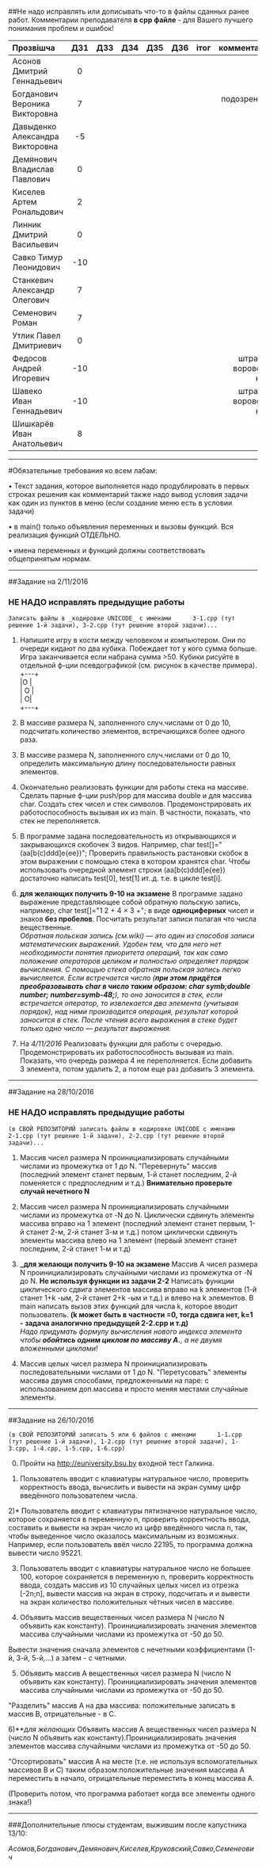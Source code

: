 ##Не надо исправлять или дописывать что-то в файлы сданных ранее работ. Комментарии преподавателя **в cpp файле** - для Вашего лучшего понимания проблем и ошибок!

|Прозвішча                      |  ДЗ1| ДЗ3 | ДЗ4 | ДЗ5 | ДЗ6 |iтог  |комментарии |
|:------------------------------|:---:|----:|:---:|----:|:---:|----:|---:|
|Асонов Дмитрий Геннадьевич     |  0  |     |     |     |     |     | 
|Богданович Вероника Викторовна |  7  |     |     |     |     |     | подозрение в 1-5 |
|Давыденко Александра Викторовна|  -5 |     |     |     |     |     |
|Демянович Владислав Павлович   |  0  |     |     |     |     |     |
|Киселев Артем Рональдович      |  2  |     |     |     |     |     |
|Линник Дмитрий Васильевич      |  0  |     |     |     |     |     |
|Савко Тимур Леонидович         | -10 |     |     |     |     |     |
|Станкевич Александр Олегович   |  7  |     |     |     |     |     |
|Семенович Роман                |  7  |     |     |     |     |     |
|Утлик Павел Дмитриевич         |  0  |     |     |     |     |     |
|Федосов Андрей Игоревич        | -10 |     |     |     |     |     | штраф за воровство кода|
|Шавеко Иван Геннадьевич        | -10 |     |     |     |     |     | штраф за воровство кода|
|Шишкарёв Иван Анатольевич      |  8  |     |     |     |     |     |

----------------------------------
#Обязательные требования ко всем лабам:

• Текст задания, которое выполняется надо продублировать в первых строках решения как комментарий также надо вывод условия задачи как один из пунктов в меню (если создание меню есть в условии задачи)

• в main() только объявления переменных и вызовы функций. Вся реализация функций ОТДЕЛЬНО.

• имена переменных и функций должны соответствовать общепринятым нормам.
_________________________________
##Задание на 2/11/2016 
### НЕ НАДО исправлять предыдущие работы 

`Записать файлы в _кодировке UNICODE_ с именами     
3-1.cpp (тут решение 1-й задачи), 3-2.cpp (тут решение второй задачи)...`

1) Напишите игру в кости между человеком и компьютером. Они по очереди кидают по
два кубика. Побеждает тот у кого сумма больше. Игра заканчивается если набрана сумма >50. Кубики рисуйте в отдельной ф-ции псевдографикой (см. рисунок в качестве примера).     
+---+   
|O  |    
|   O |    
|  O|    
+---+    

2) В массиве размера N, заполненного случ.числами от 0 до 10, подсчитать количество элементов, встречающихся более одного раза.

3) В массиве размера N, заполненного случ.числами от 0 до 10, определить максимальную длину последовательности равных элементов.

4) Окончательно реализовать функции для работы стека на массиве. Сделать парные ф-ции push/pop для массива double и для массива char. Создать стек чисел и стек символов. Продемонстрировать их работоспособность вызывая их из main. В частности, показать, что стек не переполняется. 
 
5) В программе задана последовательность из открывающихся и закрывающихся скобочек 3 видов. Например, char test[]="(aa[b(c)ddd]e{ee})";    Проверить правильность растановки скобок в этом выражении c помощью стека в котором хранятся char. Чтобы использовать очередной элемент строки (aa[b(c)ddd]e{ee}) достаточно написать test[0], test[1] ит..д. т.е. в цикле test[i]. 

6)  **для желающих получить 9-10 на экзамене** В программе задано выражение представляющее собой обратную польскую запись, например, char test[]="1 2 + 4 × 3 +"; в виде **одноциферных** чисел и знаков **без пробелов**. Посчитать результат записи полагая что числа вещественные.    
_Обратная польская запись (см.wiki) — это один из способов записи математических выражений. Удобен тем, что для него нет необходимости понятия приоритета операций, так как само положение операторов целиком и полностью определяет порядок вычисления.    С помощью стека обратная польская запись легко вычисляется. Если встречается число (**при этом придётся преобразовывать char в число таким образом: char symb;double number; number=symb-48;**), то оно заносится в стек, если встречается оператор, то извлекается два элемента (учитывая порядок),
над ними производится операция, результат которой заносится в стек. После чтения всего
выражения в стеке будет только одно число — результат выражения._

7) На *4/11/2016* Реализовать функции для работы с очередью. Продемонстрировать их работоспособность вызывая из main. Показать, что очередь размера 4 не переполняется. Если добавить 3 элемента, потом удалить 2, а потом еще раз добавить 3 элемента.

-----------------------------------

##Задание на 28/10/2016 
### НЕ НАДО исправлять предыдущие работы 
`(в СВОЙ РЕПОЗИТОРИЙ записать файлы в кодировке UNICODE с именами     
2-1.cpp (тут решение 1-й задачи), 2-2.cpp (тут решение второй задачи)...`

1) Массив чисел размера N проинициализировать случайными числами из промежутка от 1 до N. "Перевернуть" массив (последний элемент станет первым, 1-й станет последним, 2-й поменяется с предпоследним и т.д.) **Внимательно проверьте случай нечетного N**

2) Массив чисел размера N проинициализировать случайными числами из промежутка от -N до N. Циклически сдвинуть элементы массива вправо на 1 элемент (последний элемент станет первым, 1-й станет 2-м, 2-й станет 3-м и т.д.) потом циклически сдвинуть элементы массива влево на 1 элемент (первый элемент станет последним, 2-й станет 1-м и т.д) 

3) **_для желающи получить 9-10 на экзамене** Массив А чисел размера N проинициализировать случайными числами из промежутка от -N до N. **Не используя функции из задачи 2-2** Написать функции циклического сдвига элементов массива вправо на k элементов (1-й станет 1+k -ым, 2-й станет 2+k -ым и т.д.) и влево на k элементов. В main написать вызов этих функций для числа k, которое вводит пользователь. **(k может быть в частности =0, тогда сдвига нет, k=1 - задача аналогично предыдущей 2-2.cpp и т.д)**    
_Надо придумать формулу вычисления нового индекса элемента чтобы **обойтись одним циклом по массиву А.**, а не двумя вложенными циклами!_

4) Массив целых чисел размера N проинициализировать последовательными числами от 1 до N. "Перетусовать" элементы массива двумя способами, предложенными на паре: с использованием доп.массива и просто меняя местами случайные элементы.

---------------------
##Задание на 26/10/2016 

`(в СВОЙ РЕПОЗИТОРИЙ записать 5 или 6 файлов с именами     
1-1.cpp (тут решение 1-й задачи), 1-2.cpp (тут решение второй задачи), 1-3.cpp, 1-4.cpp, 1-5.cpp, 1-6.cpp)`

0) Пройти на http://euniversity.bsu.by входной тест Галкина.

1) Пользователь вводит с клавиатуры натуральное число, проверить корректность ввода, вычислить и вывести на экран сумму цифр введённого пользователем числа.

2)* Пользователь вводит с клавиатуры пятизначное натуральное число, которое сохраняется в переменную n, проверить корректность ввода, составить и вывести на экран число из цифр введённого числа n, так, чтобы выведенное число оказалось максимальным из возможных. Например, если пользователь ввёл число 22195, то программа должна вывести число 95221.

3) Пользователь вводит с клавиатуры натуральное число не большее 100, которое сохраняется в переменную n, проверить корректность ввода, создать массив из 10 случайных целых чисел из отрезка [-2n;n], вывести массив на экран в строку, подсчитать и и вывести на экран количество положительных чётных чисел в массиве.

4) Объявить массив вещественных чисел размера N (число N объявить как константу). Проинициализировать значения элементов массива случайными числами из промежутка от -50 до 50. 

Вывести значения сначала элементов с нечетными коэффициентами (1-й, 3-й, 5-й,...) а затем - с четными.

5) Объявить массив А вещественных чисел размера N (число N объявить как константу). Проинициализировать значения элементов массива случайными числами из промежутка от -50 до 50.

"Разделить" массив А на два массива: положительные записать в массив В, отрицательные - в С.

6)**_для желающих_  Объявить массив А вещественных чисел размера N (число N объявить как
константу).Проинициализировать значения элементов массива случайными числами из промежутка
от -50 до 50.

"Отсортировать" массив А на месте (т.е. не используя вспомогательных массивов В
и С) таким образом:положительные значения массива А переместить в начало, отрицательные переместить
в конец массива А.

(Проверить потом, что программа работает когда все элементы одного знака!)
_________________________________
###Дополнительные плюсы  студентам, выжившим после капустника 13/10:

_Асомов,Богданович,Демянович,Киселев,Круковский,Савко,Семенеович_
